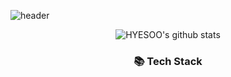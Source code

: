 ![header](https://capsule-render.vercel.app/api?type=wave&color=auto&height=300&section=header&text=HYESOO%20KIM&fontSize=90)

<div align=center>

![HYESOO's github stats](https://github-readme-stats.vercel.app/api?username=Hwater00&show_icons=true)

<h3>📚 Tech Stack</h3>

<!--
**Hwater00/Hwater00** is a ✨ _special_ ✨ repository because its `README.md` (this file) appears on your GitHub profile.

Here are some ideas to get you started:

- 🔭 I’m currently working on ...
- 🌱 I’m currently learning ...
- 👯 I’m looking to collaborate on ...
- 🤔 I’m looking for help with ...
- 💬 Ask me about ...
- 📫 How to reach me: ...
- 😄 Pronouns: ...
- ⚡ Fun fact: ...
-->
